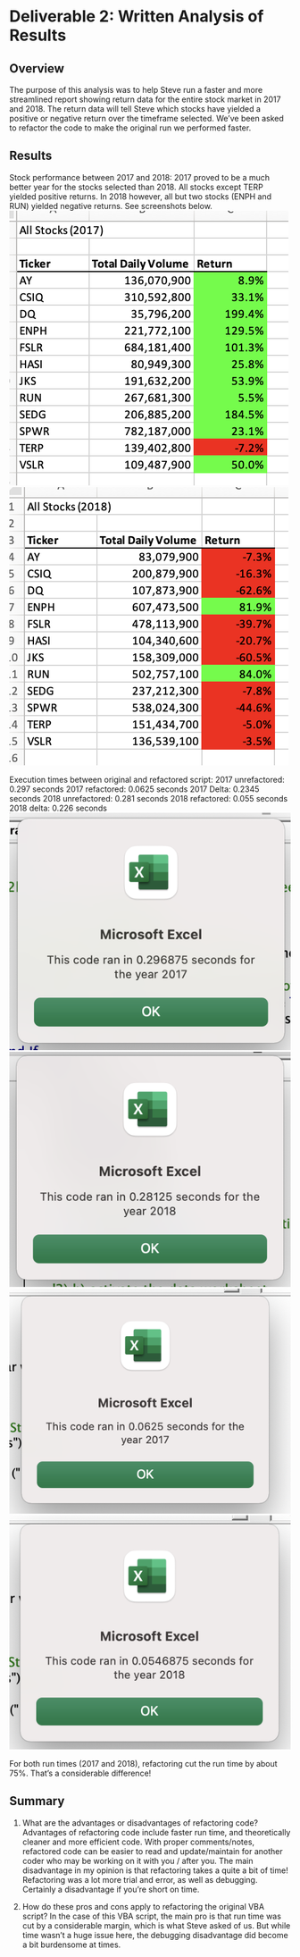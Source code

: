 # Deliverable 2: Written Analysis of Results 

## Overview

The purpose of this analysis was to help Steve run a faster and more streamlined report showing return data for the entire stock market in 2017 and 2018. The return data will tell Steve which stocks have yielded a positive or negative return over the timeframe selected. We’ve been asked to refactor the code to make the original run we performed faster.


## Results

Stock performance between 2017 and 2018:
2017 proved to be a much better year for the stocks selected than 2018. All stocks except TERP yielded positive returns. In 2018 however, all but two stocks (ENPH and RUN) yielded negative returns. See screenshots below.
<img src="Resources/Screenshots for Readme/2017-results.png">
<img src="Resources/Screenshots for Readme/2018-results.png">

Execution times between original and refactored script: 
2017 unrefactored: 0.297 seconds
2017 refactored: 0.0625 seconds
2017 Delta: 0.2345 seconds
2018 unrefactored: 0.281 seconds
2018 refactored: 0.055 seconds
2018 delta: 0.226 seconds
<img src="Resources/Unrefactored-2017.png">
<img src="Resources/Unrefactored-2018.png">
<img src="Resources/Refactored-2017.png">
<img src="Resources/Refactored-2018.png">

For both run times (2017 and 2018), refactoring cut the run time by about 75%. That’s a considerable difference! 

## Summary

1. What are the advantages or disadvantages of refactoring code?
Advantages of refactoring code include faster run time, and theoretically cleaner and more efficient code. With proper comments/notes, refactored code can be easier to read and update/maintain for another coder who may be working on it with you / after you. 
The main disadvantage in my opinion is that refactoring takes a quite a bit of time! Refactoring was a lot more trial and error, as well as debugging. Certainly a disadvantage if you’re short on time. 

2. How do these pros and cons apply to refactoring the original VBA script?
In the case of this VBA script, the main pro is that run time was cut by a considerable margin, which is what Steve asked of us. But while time wasn’t a huge issue here, the debugging disadvantage did become a bit burdensome at times. 

